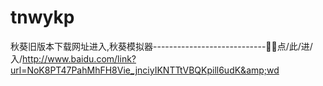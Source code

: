 # tnwykp
秋葵旧版本下载网址进入,秋葵模拟器----------------------------🏿🏿点/此/进/入/http://www.baidu.com/link?url=NoK8PT47PahMhFH8Vie_jnciyIKNTTtVBQKpill6udK&amp;wd
